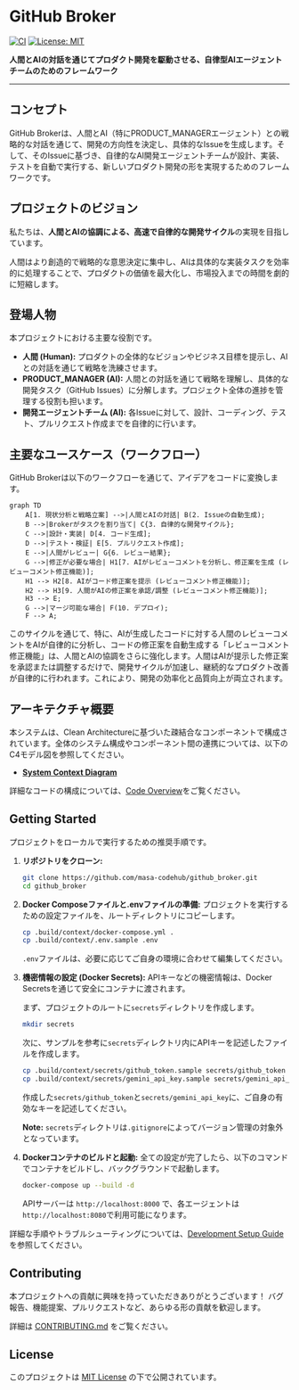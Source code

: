 # GitHub Broker

[![CI](https://github.com/masa-codehub/github_broker/actions/workflows/ci.yml/badge.svg)](https://github.com/masa-codehub/github_broker/actions/workflows/ci.yml)
[![License: MIT](https://img.shields.io/badge/License-MIT-yellow.svg)](https://opensource.org/licenses/MIT)

**人間とAIの対話を通じてプロダクト開発を駆動させる、自律型AIエージェントチームのためのフレームワーク**

---

## コンセプト

GitHub Brokerは、人間とAI（特にPRODUCT_MANAGERエージェント）との戦略的な対話を通じて、開発の方向性を決定し、具体的なIssueを生成します。そして、そのIssueに基づき、自律的なAI開発エージェントチームが設計、実装、テストを自動で実行する、新しいプロダクト開発の形を実現するためのフレームワークです。

## プロジェクトのビジョン

私たちは、**人間とAIの協調による、高速で自律的な開発サイクル**の実現を目指しています。

人間はより創造的で戦略的な意思決定に集中し、AIは具体的な実装タスクを効率的に処理することで、プロダクトの価値を最大化し、市場投入までの時間を劇的に短縮します。

## 登場人物

本プロジェクトにおける主要な役割です。

-   **人間 (Human):** プロダクトの全体的なビジョンやビジネス目標を提示し、AIとの対話を通じて戦略を洗練させます。
-   **PRODUCT_MANAGER (AI):** 人間との対話を通じて戦略を理解し、具体的な開発タスク（GitHub Issues）に分解します。プロジェクト全体の進捗を管理する役割も担います。
-   **開発エージェントチーム (AI):** 各Issueに対して、設計、コーディング、テスト、プルリクエスト作成までを自律的に行います。

## 主要なユースケース（ワークフロー）

GitHub Brokerは以下のワークフローを通じて、アイデアをコードに変換します。

```mermaid
graph TD
    A[1. 現状分析と戦略立案] -->|人間とAIの対話| B(2. Issueの自動生成);
    B -->|Brokerがタスクを割り当て| C{3. 自律的な開発サイクル};
    C -->|設計・実装| D[4. コード生成];
    D -->|テスト・検証| E[5. プルリクエスト作成];
    E -->|人間がレビュー| G{6. レビュー結果};
    G -->|修正が必要な場合| H1[7. AIがレビューコメントを分析し、修正案を生成 (レビューコメント修正機能)];
    H1 --> H2[8. AIがコード修正案を提示 (レビューコメント修正機能)];
    H2 --> H3[9. 人間がAIの修正案を承認/調整 (レビューコメント修正機能)];
    H3 --> E;
    G -->|マージ可能な場合| F(10. デプロイ);
    F --> A;
```

このサイクルを通じて、特に、AIが生成したコードに対する人間のレビューコメントをAIが自律的に分析し、コードの修正案を自動生成する「レビューコメント修正機能」は、人間とAIの協調をさらに強化します。人間はAIが提示した修正案を承認または調整するだけで、開発サイクルが加速し、継続的なプロダクト改善が自律的に行われます。これにより、開発の効率化と品質向上が両立されます。

## アーキテクチャ概要

本システムは、Clean Architectureに基づいた疎結合なコンポーネントで構成されています。全体のシステム構成やコンポーネント間の連携については、以下のC4モデル図を参照してください。

-   [**System Context Diagram**](./docs/architecture/system_context.md)

詳細なコードの構成については、[Code Overview](./docs/architecture/code-overview.md)をご覧ください。

## Getting Started

プロジェクトをローカルで実行するための推奨手順です。

1.  **リポジトリをクローン:**
    ```bash
    git clone https://github.com/masa-codehub/github_broker.git
    cd github_broker
    ```

2.  **Docker Composeファイルと.envファイルの準備:**
    プロジェクトを実行するための設定ファイルを、ルートディレクトリにコピーします。
    ```bash
    cp .build/context/docker-compose.yml .
    cp .build/context/.env.sample .env
    ```
    `.env`ファイルは、必要に応じてご自身の環境に合わせて編集してください。

3.  **機密情報の設定 (Docker Secrets):**
    APIキーなどの機密情報は、Docker Secretsを通じて安全にコンテナに渡されます。
    
    まず、プロジェクトのルートに`secrets`ディレクトリを作成します。
    ```bash
    mkdir secrets
    ```
    次に、サンプルを参考に`secrets`ディレクトリ内にAPIキーを記述したファイルを作成します。
    ```bash
    cp .build/context/secrets/github_token.sample secrets/github_token
    cp .build/context/secrets/gemini_api_key.sample secrets/gemini_api_key
    ```
    作成した`secrets/github_token`と`secrets/gemini_api_key`に、ご自身の有効なキーを記述してください。
    
    **Note:** `secrets`ディレクトリは`.gitignore`によってバージョン管理の対象外となっています。

4.  **Dockerコンテナのビルドと起動:**
    全ての設定が完了したら、以下のコマンドでコンテナをビルドし、バックグラウンドで起動します。
    ```bash
    docker-compose up --build -d
    ```
    APIサーバーは `http://localhost:8000` で、各エージェントは`http://localhost:8080`で利用可能になります。

詳細な手順やトラブルシューティングについては、[Development Setup Guide](./docs/guides/development-setup.md)を参照してください。

## Contributing

本プロジェクトへの貢献に興味を持っていただきありがとうございます！
バグ報告、機能提案、プルリクエストなど、あらゆる形の貢献を歓迎します。

詳細は [CONTRIBUTING.md](./CONTRIBUTING.md) をご覧ください。

## License

このプロジェクトは [MIT License](./LICENSE) の下で公開されています。
